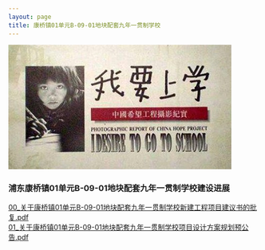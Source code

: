 ```yaml
---
layout: page
title: 康桥镇01单元B-09-01地块配套九年一贯制学校
---
```

![我要上学](B0901/51school.jpg)</br>
### 浦东康桥镇01单元B-09-01地块配套九年一贯制学校建设进展
<a href="B0901/00_关于康桥镇01单元B-09-01地块配套九年一贯制学校新建工程项目建议书的批复.pdf" target="_blank">00_关于康桥镇01单元B-09-01地块配套九年一贯制学校新建工程项目建议书的批复.pdf</a></br>
<a href="B0901/01_关于康桥镇01单元B-09-01地块配套九年一贯制学校项目设计方案规划预公告.pdf" target="_blank">01_关于康桥镇01单元B-09-01地块配套九年一贯制学校项目设计方案规划预公告.pdf</a></br>

 


